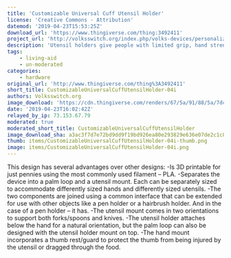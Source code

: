 ```yaml
---
title: 'Customizable Universal Cuff Utensil Holder'
license: 'Creative Commons - Attribution'
datemod: '2019-04-23T15:53:25Z'
download_url: 'https://www.thingiverse.com/thing:3492411'
project_url: 'http://volksswitch.org/index.php/volks-devices/personalized-cuff-utensil-holder/'
description: 'Utensil holders give people with limited grip, hand strength, or dexterity a way to use items like eating utensils, toothbrushes, writing tools, and other small items. This device is focused on support for eating but the design could be extended easily to other objects. It was inspired by a post to the ATMakers.org page on Facebook asking for a utensil holder that accommodated knifes as well as forks and spoons. '
tags:
    - living-aid
    - un-moderated
categories:
    - hardware
original_url: 'http://www.thingiverse.com/thing%3A3492411'
short_title: CustomizableUniversalCuffUtensilHolder-04i
authors: Volksswitch.org
image_download: 'https://cdn.thingiverse.com/renders/67/5a/91/88/5a/7dc4dec52a7de72e3e47f16a9c69b4b9_preview_featured.JPG'
date: '2019-04-23T16:02:42Z'
relayed_by_ip: 73.153.67.79
moderated: true
moderated_short_title: CustomizableUniversalCuffUtensilHolder
image_download_sha: a3ac3f7d7e72bd9dd9f19bd926ea80e293829e636e07de2c1c8a360d4ca57054
thumb: items/CustomizableUniversalCuffUtensilHolder-04i-thumb.png
image: items/CustomizableUniversalCuffUtensilHolder-04i.png
---
```

This design has several advantages over other designs:
-Is 3D printable for just pennies using the most commonly used filament – PLA.
-Separates the device into a palm loop and a utensil mount.  Each can be separately sized to accommodate differently sized hands and differently sized utensils.
-The two components are joined using a common interface that can be extended for use with other objects like a pen holder or a hairbrush holder.  And in the case of a pen holder – it has.
-The utensil mount comes in two orientations to support both forks/spoons and knives.
-The utensil holder attaches below the hand for a natural orientation, but the palm loop can also be designed with the utensil holder mount on top.
-The hand mount incorporates a thumb rest/guard to protect the thumb from being injured by the utensil or dragged through the food.

